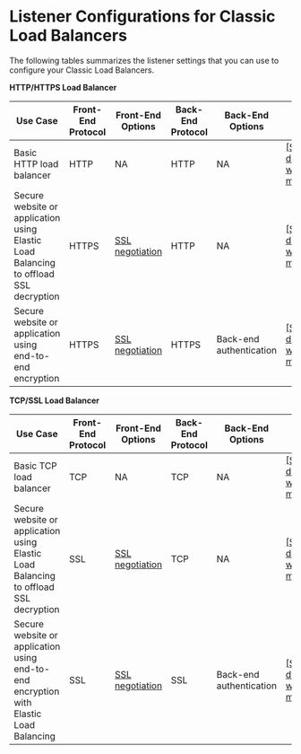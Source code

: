 # Listener Configurations for Classic Load Balancers<a name="using-elb-listenerconfig-quickref"></a>

The following tables summarizes the listener settings that you can use to configure your Classic Load Balancers\.


**HTTP/HTTPS Load Balancer**  

| Use Case | Front\-End Protocol | Front\-End Options | Back\-End Protocol | Back\-End Options | Notes | 
| --- | --- | --- | --- | --- | --- | 
| Basic HTTP load balancer | HTTP | NA | HTTP | NA |  [\[See the AWS documentation website for more details\]](http://docs.aws.amazon.com/elasticloadbalancing/latest/classic/using-elb-listenerconfig-quickref.html)  | 
| Secure website or application using Elastic Load Balancing to offload SSL decryption | HTTPS | [SSL negotiation](elb-ssl-security-policy.md) | HTTP | NA |  [\[See the AWS documentation website for more details\]](http://docs.aws.amazon.com/elasticloadbalancing/latest/classic/using-elb-listenerconfig-quickref.html)  | 
| Secure website or application using end\-to\-end encryption | HTTPS | [SSL negotiation](elb-ssl-security-policy.md) | HTTPS | Back\-end authentication |  [\[See the AWS documentation website for more details\]](http://docs.aws.amazon.com/elasticloadbalancing/latest/classic/using-elb-listenerconfig-quickref.html)  | 


**TCP/SSL Load Balancer**  

| Use Case | Front\-End Protocol | Front\-End Options | Back\-End Protocol | Back\-End Options | Notes | 
| --- | --- | --- | --- | --- | --- | 
| Basic TCP load balancer | TCP | NA | TCP | NA |  [\[See the AWS documentation website for more details\]](http://docs.aws.amazon.com/elasticloadbalancing/latest/classic/using-elb-listenerconfig-quickref.html)  | 
| Secure website or application using Elastic Load Balancing to offload SSL decryption | SSL | [SSL negotiation](elb-ssl-security-policy.md) | TCP | NA |  [\[See the AWS documentation website for more details\]](http://docs.aws.amazon.com/elasticloadbalancing/latest/classic/using-elb-listenerconfig-quickref.html)  | 
| Secure website or application using end\-to\-end encryption with Elastic Load Balancing | SSL | [SSL negotiation](elb-ssl-security-policy.md) | SSL | Back\-end authentication |  [\[See the AWS documentation website for more details\]](http://docs.aws.amazon.com/elasticloadbalancing/latest/classic/using-elb-listenerconfig-quickref.html)  | 